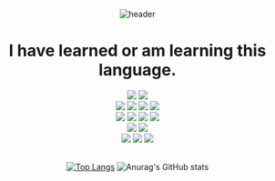 


<div align="center">
  
![header](https://capsule-render.vercel.app/api?type=Waving&color=5858FA&height=300&section=header&text=YunYoonBin&fontSize=90)
  
  <h1>I have learned or am learning this language.</h1>
<img src="https://img.shields.io/badge/Unreal_Engine-313131?style=flat-square&logo=UnrealEngine&logoColor=white"/>
<img src="https://img.shields.io/badge/Unity-000000?style=flat-square&logo=Unity&logoColor=white"/>
  <br>
<img src="https://img.shields.io/badge/HTML-E34F26?style=flat-square&logo=HTML5&logoColor=white"/>
<img src="https://img.shields.io/badge/CSS-1572B6?style=flat-square&logo=CSS3&logoColor=white"/>
<img src="https://img.shields.io/badge/JavaScript-F7DF1E?style=flat-square&logo=JavaScript&logoColor=white"/>
<img src="https://img.shields.io/badge/TypeScript-3178C6?style=flat-square&logo=TypeScript&logoColor=white"/>
  <br>
  <img src="https://img.shields.io/badge/React-61DAFB?style=flat-square&logo=React&logoColor=white"/>
  <img src="https://img.shields.io/badge/Redux-764ABC?style=flat-square&logo=Redux&logoColor=white"/>
  <img src="https://img.shields.io/badge/Vue.js-4FC08D?style=flat-square&logo=Vue.js&logoColor=white"/>
  <img src="https://img.shields.io/badge/Node.js-339933?style=flat-square&logo=Node.js&logoColor=white"/>
  <br>
  <img src="https://img.shields.io/badge/Next.js-000000?style=flat-square&logo=Next.js&logoColor=white"/>
  <img src="https://img.shields.io/badge/Nuxt.js-00C58E?style=flat-square&logo=Nuxt.js&logoColor=white"/>
  <br>
<img src="https://img.shields.io/badge/JAVA-007396?style=flat-square&logo=JAVA&logoColor=white"/>
<img src="https://img.shields.io/badge/PHP-777BB4style=flat-square&logo=php&logoColor=white"/>
<img src="https://img.shields.io/badge/Arduino-00979D?style=flat-square&logo=Arduino&logoColor=white"/>
<br>
  
<br>

  [![Top Langs](https://github-readme-stats.vercel.app/api/top-langs/?username=YunYoonBin&layout=compact)](https://github.com/YunYoonBIn?tab=repositories)
![Anurag's GitHub stats](https://github-readme-stats.vercel.app/api?username=YunYoonBin&show_icons=true&theme=radical)

</div>
